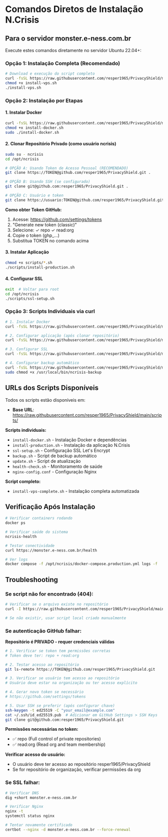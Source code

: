 # Comandos Diretos de Instalação N.Crisis

## Para o servidor monster.e-ness.com.br

Execute estes comandos diretamente no servidor Ubuntu 22.04+:

### Opção 1: Instalação Completa (Recomendado)
```bash
# Download e execução do script completo
curl -fsSL https://raw.githubusercontent.com/resper1965/PrivacyShield/main/install-vps-complete.sh -o install-vps.sh
chmod +x install-vps.sh
./install-vps.sh
```

### Opção 2: Instalação por Etapas

#### 1. Instalar Docker
```bash
curl -fsSL https://raw.githubusercontent.com/resper1965/PrivacyShield/main/scripts/install-docker.sh -o install-docker.sh
chmod +x install-docker.sh
sudo ./install-docker.sh
```

#### 2. Clonar Repositório Privado (como usuário ncrisis)
```bash
sudo su - ncrisis
cd /opt/ncrisis

# OPÇÃO A: Usando Token de Acesso Pessoal (RECOMENDADO)
git clone https://TOKEN@github.com/resper1965/PrivacyShield.git .

# OPÇÃO B: Usando SSH (se configurado)
git clone git@github.com:resper1965/PrivacyShield.git .

# OPÇÃO C: Usuário e token
git clone https://usuario:TOKEN@github.com/resper1965/PrivacyShield.git .
```

**Como obter Token GitHub:**
1. Acesse: https://github.com/settings/tokens
2. "Generate new token (classic)"
3. Selecione: ✓ repo ✓ read:org
4. Copie o token (ghp_...)
5. Substitua TOKEN no comando acima

#### 3. Instalar Aplicação
```bash
chmod +x scripts/*.sh
./scripts/install-production.sh
```

#### 4. Configurar SSL
```bash
exit  # Voltar para root
cd /opt/ncrisis
./scripts/ssl-setup.sh
```

### Opção 3: Scripts Individuais via curl

```bash
# 1. Instalar Docker
curl -fsSL https://raw.githubusercontent.com/resper1965/PrivacyShield/main/scripts/install-docker.sh | sudo bash

# 2. Configurar aplicação (após clonar repositório)
curl -fsSL https://raw.githubusercontent.com/resper1965/PrivacyShield/main/scripts/install-production.sh | sudo -u ncrisis bash

# 3. Configurar SSL
curl -fsSL https://raw.githubusercontent.com/resper1965/PrivacyShield/main/scripts/ssl-setup.sh | sudo bash

# 4. Configurar backup automático
curl -fsSL https://raw.githubusercontent.com/resper1965/PrivacyShield/main/scripts/backup.sh -o /usr/local/bin/ncrisis-backup
sudo chmod +x /usr/local/bin/ncrisis-backup
```

## URLs dos Scripts Disponíveis

Todos os scripts estão disponíveis em:
- **Base URL**: https://raw.githubusercontent.com/resper1965/PrivacyShield/main/scripts/

**Scripts individuais:**
- `install-docker.sh` - Instalação Docker e dependências
- `install-production.sh` - Instalação da aplicação N.Crisis
- `ssl-setup.sh` - Configuração SSL Let's Encrypt
- `backup.sh` - Script de backup automático
- `update.sh` - Script de atualização
- `health-check.sh` - Monitoramento de saúde
- `nginx-config.conf` - Configuração Nginx

**Script completo:**
- `install-vps-complete.sh` - Instalação completa automatizada

## Verificação Após Instalação

```bash
# Verificar containers rodando
docker ps

# Verificar saúde do sistema
ncrisis-health

# Testar conectividade
curl https://monster.e-ness.com.br/health

# Ver logs
docker compose -f /opt/ncrisis/docker-compose.production.yml logs -f
```

## Troubleshooting

### Se script não for encontrado (404):
```bash
# Verificar se o arquivo existe no repositório
curl -I https://raw.githubusercontent.com/resper1965/PrivacyShield/main/scripts/install-docker.sh

# Se não existir, usar script local criado manualmente
```

### Se autenticação GitHub falhar:

**Repositório é PRIVADO - requer credenciais válidas**

```bash
# 1. Verificar se token tem permissões corretas
# Token deve ter: repo + read:org

# 2. Testar acesso ao repositório
git ls-remote https://TOKEN@github.com/resper1965/PrivacyShield.git

# 3. Verificar se usuário tem acesso ao repositório
# Usuário deve estar na organização ou ter acesso explícito

# 4. Gerar novo token se necessário
# https://github.com/settings/tokens

# 5. Usar SSH se preferir (após configurar chave)
ssh-keygen -t ed25519 -C "your_email@example.com"
cat ~/.ssh/id_ed25519.pub  # Adicionar em GitHub Settings > SSH Keys
git clone git@github.com:resper1965/PrivacyShield.git
```

**Permissões necessárias no token:**
- ✅ repo (Full control of private repositories)
- ✅ read:org (Read org and team membership)

**Verificar acesso do usuário:**
- O usuário deve ter acesso ao repositório resper1965/PrivacyShield
- Se for repositório de organização, verificar permissões da org

### Se SSL falhar:
```bash
# Verificar DNS
dig +short monster.e-ness.com.br

# Verificar Nginx
nginx -t
systemctl status nginx

# Tentar novamente certificado
certbot --nginx -d monster.e-ness.com.br --force-renewal
```